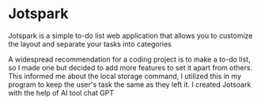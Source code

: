# Jotspark
Jotspark is a simple to-do list web application that allows you to customize the layout and separate your tasks into categories

A widespread recommendation for a coding project is to make a to-do list, so I made one but decided to add more features to set it apart from others. This informed me about the local storage command, I utilized this in my program to keep the user's task the same as they left it. I created Jotsoark with the help of AI tool chat GPT 
